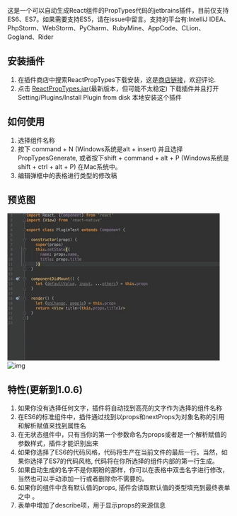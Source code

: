 这是一个可以自动生成React组件的PropTypes代码的jetbrains插件，目前仅支持ES6、ES7。如果需要支持ES5，请在issue中留言。支持的平台有:IntelliJ IDEA、PhpStorm、WebStorm、PyCharm、RubyMine、AppCode、CLion、Gogland、Rider

## 安装插件
1. 在插件商店中搜索ReactPropTypes下载安装，这是<a href= https://plugins.jetbrains.com/plugin/10155-reactproptypes>商店链接</a>，欢迎评论.
2. 点击 <a href=https://raw.githubusercontent.com/dpzxsm/ReactPropTypes-Plugin-Intellij/master/ReactPropTypes.jar>ReactPropTypes.jar</a>(最新版本，但可能不太稳定) 下载插件并且打开Setting/Plugins/Install Plugin from disk 本地安装这个插件
   
## 如何使用
1. 选择组件名称
2. 按下 command + N (Windows系统是alt + insert) 并且选择PropTypesGenerate, 或者按下shift + command + alt + P (Windows系统是shift + ctrl + alt + P) 在Mac系统中。
3. 编辑弹框中的表格进行类型的修改稿

## 预览图
![img](./ScreenShots/ScreenShot1.gif)
![img](./ScreenShots/ScreenShot2.gif)

## 特性(更新到1.0.6)
1. 如果你没有选择任何文字，插件将自动找到高亮的文字作为选择的组件名称
1. 在ES6的标准组件中，插件通过找到以props和nextProps为对象名称的引用和解析赋值来找到属性名<br>
2. 在无状态组件中，只有当你的第一个参数命名为props或者是一个解析赋值的参数样式，插件才能识别出来<br>
3. 如果你选择了ES6的代码风格，代码将生产在当前文件的最后一行。当然，如果你选择了ES7的代码风格, 代码将在你所选择的组件内部的第一行生成。
4. 如果自动生成的名字不是你期盼的那样，你可以在表格中双击名字进行修改，当然也可以手动添加一行或者删除你不需要的。
5. 如果你的组件中含有默认值的props, 插件会读取默认值的类型填充到最终表单之中 。
6. 表单中增加了describe项，用于显示props的来源信息
